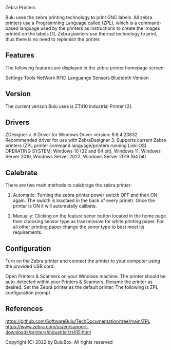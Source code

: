 Zebra Printers

Bulu uses the zebra printing technology to print GNC labels. All zebra printers use a Programming Language called (ZPL), which is a command-based language used by the printers as instructions to create the images printed on the labels [1]. Zebra painters use thermal technology to print, thus there is no need to replenish the printer.

## Features
The following features are displayed in the zebra printer homepage screen:

Settings
Tools
NetWork
RFID
Languange
Sensors
Bluetooth
Version

## Version
The current verison Bulu uses is ZT410 industrial Printer [2].


## Drivers
ZDesigner v. 8 Driver for Windows
Driver version: 8.6.4.23832
Recommended driver for use with ZebraDesigner 3.
Supports current Zebra printers (ZPL printer command language/printers running Link-OS).
OPERATING SYSTEM: Windows 10 (32 and 64 bit), Windows 11, Windows Server 2016, Windows Server 2022, Windows Server 2019 (64 bit)

## Calebrate
There are two main methods to calebrage the zebra printer:

1. Automatic: Turning the zebra printer power swicth OFF and then ON again. The swicth is loactaed in the back of every prinetr. Once the printer is ON it will automatally calibate.

2. Manually: Clicking on the feature senor button located in the home page then choosing sensor type as transmissive for white printing paper. For all other printing paper change the senor type to best meet its requirements.

## Configuration
Turn on the Zebra printer and connect the printer to your computer using the provided USB cord.

Open Printers & Scanners on your Windows machine. The printer should be auto-detected within your Printers & Scanners. Rename the printer as desired. Set the Zebra printer as the default printer. The following is ZPL configuration prompt

## References
https://github.com/SoftwareBulu/TechDocumentation/tree/main/ZPL
https://www.zebra.com/us/en/support-downloads/printers/industrial/zt410.html

Copyright (C) 2022 by BuluBox. All rights reserved
